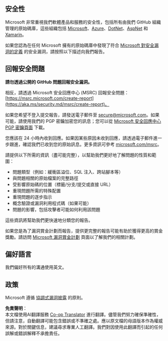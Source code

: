 <!--
CO_OP_TRANSLATOR_METADATA:
{
  "original_hash": "cc205495d4eace1fabcdee963024069f",
  "translation_date": "2025-04-04T05:20:42+00:00",
  "source_file": "SECURITY.md",
  "language_code": "tw"
}
-->
## 安全性

Microsoft 非常重視我們軟體產品和服務的安全性，包括所有由我們 GitHub 組織管理的原始碼庫，這些組織包括 [Microsoft](https://github.com/Microsoft)、[Azure](https://github.com/Azure)、[DotNet](https://github.com/dotnet)、[AspNet](https://github.com/aspnet) 和 [Xamarin](https://github.com/xamarin)。

如果您認為在任何 Microsoft 擁有的原始碼庫中發現了符合 [Microsoft 對安全漏洞的定義](https://aka.ms/security.md/definition) 的安全漏洞，請按照以下描述向我們報告。

## 回報安全問題

**請勿透過公開的 GitHub 問題回報安全漏洞。**

相反，請透過 Microsoft 安全回應中心 (MSRC) 回報安全問題：[https://msrc.microsoft.com/create-report](https://aka.ms/security.md/msrc/create-report)。

如果您希望不登入提交報告，請發送電子郵件至 [secure@microsoft.com](mailto:secure@microsoft.com)。如果可能，請使用我們的 PGP 密鑰加密您的訊息；您可以從 [Microsoft 安全回應中心 PGP 密鑰頁面](https://aka.ms/security.md/msrc/pgp) 下載。

您應該在 24 小時內收到回應。如果因某些原因未收到回應，請透過電子郵件進一步跟進，確認我們已收到您的原始訊息。更多資訊可參考 [microsoft.com/msrc](https://www.microsoft.com/msrc)。

請提供以下所需的資訊（盡可能完整），以幫助我們更好地了解問題的性質和範圍：

  * 問題類型（例如：緩衝區溢位、SQL 注入、跨站腳本等）
  * 與問題相關的原始檔案的完整路徑
  * 受影響原始碼的位置（標籤/分支/提交或直接 URL）
  * 重現問題所需的特殊配置
  * 重現問題的逐步指示
  * 概念驗證或漏洞利用程式碼（如果可能）
  * 問題的影響，包括攻擊者可能如何利用該問題

這些資訊將幫助我們更快速地分類您的報告。

如果您是為了漏洞賞金計劃而報告，提供更完整的報告可能有助於獲得更高的賞金獎勵。請訪問 [Microsoft 漏洞賞金計劃](https://aka.ms/security.md/msrc/bounty) 頁面以了解我們的相關計劃。

## 偏好語言

我們偏好所有的溝通使用英文。

## 政策

Microsoft 遵循 [協調式漏洞披露](https://aka.ms/security.md/cvd) 的原則。

**免責聲明**：  
本文檔使用AI翻譯服務 [Co-op Translator](https://github.com/Azure/co-op-translator) 進行翻譯。儘管我們努力確保準確性，但請注意，自動翻譯可能包含錯誤或不準確之處。應以原文檔的母語版本作為權威來源。對於關鍵信息，建議尋求專業人工翻譯。我們對因使用此翻譯而引起的任何誤解或錯誤解釋不承擔責任。